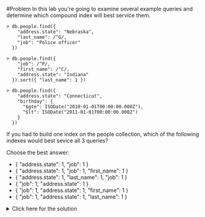 #Problem
In this lab you're going to examine several example queries and determine which compound index will best service them.

    > db.people.find({
        "address.state": "Nebraska",
        "last_name": /^G/,
        "job": "Police officer"
      })
	  
    > db.people.find({
        "job": /^P/,
        "first_name": /^C/,
        "address.state": "Indiana"
      }).sort({ "last_name": 1 })
	  
    > db.people.find({
        "address.state": "Connecticut",
        "birthday": {
          "$gte": ISODate("2010-01-01T00:00:00.000Z"),
          "$lt": ISODate("2011-01-01T00:00:00.000Z")
        }
      })
	  
If you had to build one index on the people collection, which of the following indexes would best sevice all 3 queries?

Choose the best answer:
 - { "address.state": 1, "job": 1 }
 - { "address.state": 1, "job": 1, "first_name": 1 }
 - { "address.state": 1, "last_name": 1, "job": 1 }
 - { "job": 1, "address.state": 1 }
 - { "job": 1, "address.state": 1, "first_name": 1 }
 - { "job": 1, "address.state": 1, "last_name": 1 }

<details>
  <summary>Click here for the solution</summary>
  - { "address.state": 1, "last_name": 1, "job": 1 }
</details>